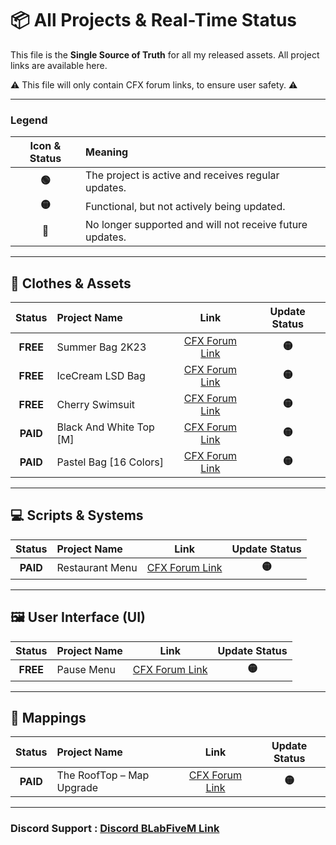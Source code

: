 # 📦 All Projects & Real-Time Status

This file is the **Single Source of Truth** for all my released assets. All project links are available here.

⚠️ This file will only contain CFX forum links, to ensure user safety. ⚠️

---

### Legend

| Icon & Status | Meaning |
| :---: | :--- |
| **🟢** | The project is active and receives regular updates. |
| **🟡** | Functional, but not actively being updated. |
| **🔴** | No longer supported and will not receive future updates. |

---

## 👕 Clothes & Assets

| Status | Project Name | Link | Update Status |
| :---: | :--- | :---: | :---: |
| **FREE** | Summer Bag 2K23 | [CFX Forum Link](https://forum.cfx.re/t/free-summer-bag-2k23-add-ons/5185806) | **🟡** |
| **FREE** | IceCream LSD Bag | [CFX Forum Link](https://forum.cfx.re/t/free-icecream-lsd-bag/5356614) | **🟡** |
| **FREE** | Cherry Swimsuit | [CFX Forum Link](https://forum.cfx.re/t/free-cherry-swimsuit-f/5202956) | **🟡** |
| **PAID** | Black And White Top [M] | [CFX Forum Link](https://forum.cfx.re/t/paid-black-and-white-top-m/5202665) | **🟡** |
| **PAID** | Pastel Bag [16 Colors] | [CFX Forum Link](https://forum.cfx.re/t/paid-pastel-bag-16-colors/5239500) | **🟡** |

---

## 💻 Scripts & Systems

| Status | Project Name | Link | Update Status |
| :---: | :--- | :---: | :---: |
| **PAID** | Restaurant Menu | [CFX Forum Link](https://forum.cfx.re/t/paid-restaurant-menu-esx/5235781) | **🟡** |

---

## 🖼️ User Interface (UI)

| Status | Project Name | Link | Update Status |
| :---: | :--- | :---: | :---: |
| **FREE** | Pause Menu | [CFX Forum Link](https://forum.cfx.re/t/free-pause-menu-standalone-esx-qbcore/5208711) | **🟡** |

---

## 🧱 Mappings

| Status | Project Name | Link | Update Status |
| :---: | :--- | :---: | :---: |
| **PAID** | The RoofTop – Map Upgrade | [CFX Forum Link](https://forum.cfx.re/t/paid-the-rooftop-map-upgrade/5348804) | **🟡** |

---

### Discord Support : [Discord BLabFiveM Link](https://discord.gg/VzdUQsmu46)

